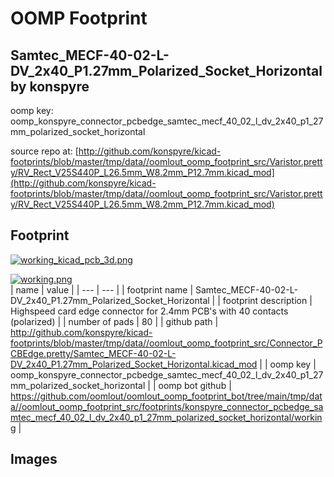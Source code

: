 # OOMP Footprint  
## Samtec_MECF-40-02-L-DV_2x40_P1.27mm_Polarized_Socket_Horizontal  by konspyre  
  
oomp key: oomp_konspyre_connector_pcbedge_samtec_mecf_40_02_l_dv_2x40_p1_27mm_polarized_socket_horizontal  
  
source repo at: [http://github.com/konspyre/kicad-footprints/blob/master/tmp/data//oomlout_oomp_footprint_src/Varistor.pretty/RV_Rect_V25S440P_L26.5mm_W8.2mm_P12.7mm.kicad_mod](http://github.com/konspyre/kicad-footprints/blob/master/tmp/data//oomlout_oomp_footprint_src/Varistor.pretty/RV_Rect_V25S440P_L26.5mm_W8.2mm_P12.7mm.kicad_mod)  
## Footprint  
  
[![working_kicad_pcb_3d.png](working_kicad_pcb_3d_600.png)](working_kicad_pcb_3d.png)  
  
[![working.png](working_600.png)](working.png)  
| name | value | 
| --- | --- | 
| footprint name | Samtec_MECF-40-02-L-DV_2x40_P1.27mm_Polarized_Socket_Horizontal | 
| footprint description | Highspeed card edge connector for 2.4mm PCB's with 40 contacts (polarized) | 
| number of pads | 80 | 
| github path | http://github.com/konspyre/kicad-footprints/blob/master/tmp/data//oomlout_oomp_footprint_src/Connector_PCBEdge.pretty/Samtec_MECF-40-02-L-DV_2x40_P1.27mm_Polarized_Socket_Horizontal.kicad_mod | 
| oomp key | oomp_konspyre_connector_pcbedge_samtec_mecf_40_02_l_dv_2x40_p1_27mm_polarized_socket_horizontal | 
| oomp bot github | https://github.com/oomlout/oomlout_oomp_footprint_bot/tree/main/tmp/data//oomlout_oomp_footprint_src/footprints/konspyre_connector_pcbedge_samtec_mecf_40_02_l_dv_2x40_p1_27mm_polarized_socket_horizontal/working | 
## Images  
